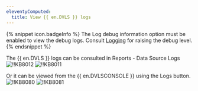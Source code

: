```yaml
---
eleventyComputed:
  title: View {{ en.DVLS }} logs
---
```

{% snippet icon.badgeInfo %}
The Log debug information option must be enabled to view the debug logs. Consult [Logging](/server/web-interface/administration/configuration/server-settings/general/logging/) for raising the debug level.
{% endsnippet %}

The {{ en.DVLS }} logs can be consulted in Reports - Data Source Logs
![!!KB8012](https://cdnweb.devolutions.net/docs/docs_en_kb_KB8012.png)
![!!KB8011](https://cdnweb.devolutions.net/docs/docs_en_kb_KB8011.png)

Or it can be viewed from the {{ en.DVLSCONSOLE }} using the Logs button.
![!!KB8080](https://cdnweb.devolutions.net/docs/docs_en_kb_KB8080.png)
![!!KB8081](https://cdnweb.devolutions.net/docs/docs_en_kb_KB8081.png)
